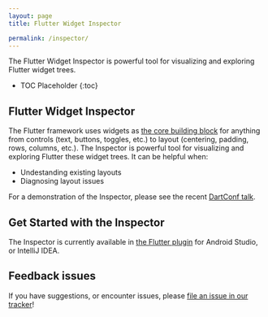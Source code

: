 ```yaml
---
layout: page
title: Flutter Widget Inspector

permalink: /inspector/
---
```


The Flutter Widget Inspector is powerful tool for visualizing and exploring
Flutter widget trees.

* TOC Placeholder
{:toc}

## Flutter Widget Inspector

The Flutter framework uses widgets as [the core building
block](https://flutter.io/widgets-intro/) for anything from controls (text,
buttons, toggles, etc.) to layout (centering, padding, rows, columns, etc.). The
Inspector is powerful tool for visualizing and exploring Flutter
these widget trees. It can be helpful when:

* Undestanding existing layouts
* Diagnosing layout issues

For a demonstration of the Inspector, please see the recent
[DartConf talk](https://www.youtube.com/watch?v=JIcmJNT9DNI).

## Get Started with the Inspector

The Inspector is currently available in [the Flutter plugin](/get-started/editor-setup/)
for Android Studio, or IntelliJ IDEA.

## Feedback issues

If you have suggestions, or encounter issues, please [file an issue in our tracker](https://github.com/flutter/flutter-intellij/issues/new?labels=inspector)!
